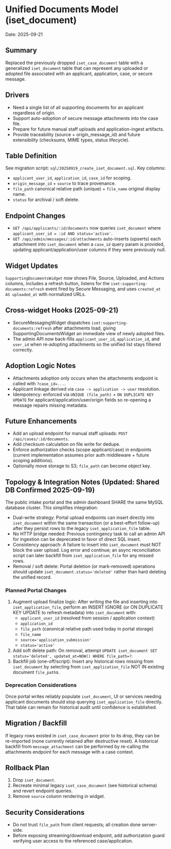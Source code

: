 # Unified Documents Model (iset_document)

Date: 2025-09-21

## Summary
Replaced the previously dropped `iset_case_document` table with a generalized `iset_document` table that can represent any uploaded or adopted file associated with an applicant, application, case, or secure message.

## Drivers
- Need a single list of all supporting documents for an applicant regardless of origin.
- Support auto-adoption of secure message attachments into the case file.
- Prepare for future manual staff uploads and application-ingest artifacts.
- Provide traceability (source + origin_message_id) and future extensibility (checksums, MIME types, status lifecycle).

## Table Definition
See migration script: `sql/20250919_create_iset_document.sql`.
Key columns:
- `applicant_user_id`, `application_id`, `case_id` for scoping.
- `origin_message_id` + `source` to trace provenance.
- `file_path` canonical relative path (unique) + `file_name` original display name.
- `status` for archival / soft delete.

## Endpoint Changes
- `GET /api/applicants/:id/documents` now queries `iset_document` where `applicant_user_id = :id AND status='active'`.
- `GET /api/admin/messages/:id/attachments` auto-inserts (upserts) each attachment into `iset_document` when a `case_id` query param is provided, updating applicant/application/user columns if they were previously null.

## Widget Updates
`SupportingDocumentsWidget` now shows File, Source, Uploaded, and Actions columns, includes a refresh button, listens for the `iset:supporting-documents:refresh` event fired by Secure Messaging, and uses `created_at AS uploaded_at` with normalized URLs.

## Cross-widget Hooks (2025-09-21)
- SecureMessagingWidget dispatches `iset:supporting-documents:refresh` after attachments load, giving SupportingDocumentsWidget an immediate view of newly adopted files.
- The admin API now back-fills `applicant_user_id`, `application_id`, and `user_id` when re-adopting attachments so the unified list stays filtered correctly.

## Adoption Logic Notes
- Attachments adoption only occurs when the attachments endpoint is called with `?case_id=...`.
- Applicant linkage derived via `case -> application -> user` resolution.
- Idempotency: enforced via `UNIQUE (file_path)` + `ON DUPLICATE KEY UPDATE` for applicant/application/user/origin fields so re-opening a message repairs missing metadata.

## Future Enhancements
- Add an upload endpoint for manual staff uploads: `POST /api/cases/:id/documents`.
- Add checksum calculation on file write for dedupe.
- Enforce authorization checks (scope applicant/case) in endpoints (current implementation assumes prior auth middleware + future scoping additions).
- Optionally move storage to S3; `file_path` can become object key.

## Topology & Integration Notes (Updated: Shared DB Confirmed 2025-09-19)
The public intake portal and the admin dashboard SHARE the same MySQL database cluster. This simplifies integration:

- Dual-write strategy: Portal upload endpoints can insert directly into `iset_document` within the same transaction (or a best-effort follow-up) after they persist rows to the legacy `iset_application_file` table.
- No HTTP bridge needed: Previous contingency task to call an admin API for ingestion can be deprecated in favor of direct SQL insert.
- Consistency approach: A failure to insert into `iset_document` must NOT block the user upload. Log error and continue; an async reconciliation script can later backfill from `iset_application_file` for any missed rows.
- Removal / soft delete: Portal deletion (or mark-removed) operations should update `iset_document.status='deleted'` rather than hard deleting the unified record.

### Planned Portal Changes
1. Augment upload finalize logic: After writing the file and inserting into `iset_application_file`, perform an INSERT IGNORE (or ON DUPLICATE KEY UPDATE to refresh metadata) into `iset_document` with:
	- `applicant_user_id` (resolved from session / application context)
	- `application_id`
	- `file_path` (canonical relative path used today in portal storage)
	- `file_name`
	- `source='application_submission'`
	- `status='active'`
2. Add soft delete path: On removal, attempt `UPDATE iset_document SET status='deleted', updated_at=NOW() WHERE file_path=?`.
3. Backfill job (one-off/script): Insert any historical rows missing from `iset_document` by selecting from `iset_application_file` NOT IN existing document `file_path`s.

### Deprecation Considerations
Once portal writes reliably populate `iset_document`, UI or services needing applicant documents should stop querying `iset_application_file` directly. That table can remain for historical audit until confidence is established.

## Migration / Backfill
If legacy rows existed in `iset_case_document` prior to its drop, they can be re-imported (none currently retained after destructive reset). A historical backfill from `message_attachment` can be performed by re-calling the attachments endpoint for each message with a case context.

## Rollback Plan
1. Drop `iset_document`.
2. Recreate minimal legacy `iset_case_document` (see historical schema) and revert endpoint queries.
3. Remove `source` column rendering in widget.

## Security Considerations
- Do not trust `file_path` from client requests; all creation done server-side.
- Before exposing streaming/download endpoint, add authorization guard verifying user access to the referenced case/application.
